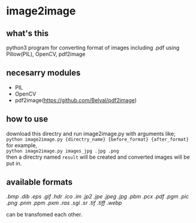 # image2image
## what's this
python3 program for converting format of images including .pdf using Pillow(PIL), OpenCV, pdf2image

## necesarry modules
- PIL
- OpenCV
- pdf2image(https://github.com/Belval/pdf2image)

## how to use
download this directry and run image2image.py with arguments like;
<br>
`python image2image.py {directry_name} {before_format} {after_format}`
<br>
for example, 
<br>
`python image2image.py images_jpg .jpg .png`
<br>
then a directry named `result` will be created and converted images will be put in.

## available formats
*.bmp .dib .eps .gif .hdr .ico .im .jp2 .jpe .jpeg .jpg .pbm .pcx .pdf .pgm .pic .png .pnm .ppm .pxm .ras .sgi .sr .tif .tiff .webp*

can be transfomed each other.

